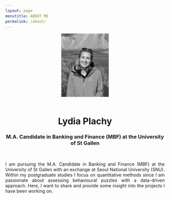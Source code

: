 ```yaml
---
layout: page
menutitle: ABOUT ME
permalink: /about/
---
```


<center>
  
<img src="/images/Photo_Informal43.jpeg" alt="Informal Photo" style="height: 200px; width:150px;"/>
<br><br>
  <h1>Lydia Plachy </h1>
<h3> M.A. Candidate in Banking and Finance (MBF) at the University of St Gallen</h3>
  <br>
    <body>
<p align="justify">
I am pursuing the M.A. Candidate in Banking and Finance (MBF) at the University of St Gallen with an exchange at Seoul National University (SNU). Within my postgraduate studies I focus on quantitative methods since I am passionate about assessing behavioural puzzles with a data-driven approach. Here, I want to share and provide some insight into the projects I have been working on.
</p>
</body>

</center> 

